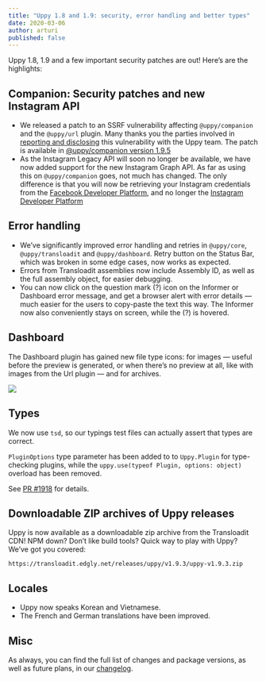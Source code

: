 ```yaml
---
title: "Uppy 1.8 and 1.9: security, error handling and better types"
date: 2020-03-06
author: arturi
published: false
---
```


Uppy 1.8, 1.9 and a few important security patches are out! Here’s are the highlights:

<!--more-->

## Companion: Security patches and new Instagram API

* We released a patch to an SSRF vulnerability affecting `@uppy/companion` and the `@uppy/url` plugin. Many thanks you the parties involved in [reporting and disclosing](https://hackerone.com/reports/786956) this vulnerability with the Uppy team. The patch is available in [@uppy/companion version 1.9.5](https://github.com/transloadit/uppy/blob/master/CHANGELOG.md#194)
* As the Instagram Legacy API will soon no longer be available, we have now added support for the new Instagram Graph API. As far as using this on `@uppy/companion` goes, not much has changed. The only difference is that you will now be retrieving your Instagram credentials from the [Facebook Developer Platform](https://developers.facebook.com/), and no longer the [Instagram Developer Platform](https://www.instagram.com/developer/)

## Error handling

* We’ve significantly improved error handling and retries in `@uppy/core`, `@uppy/transloadit` and `@uppy/dashboard`. Retry button on the Status Bar, which was broken in some edge cases, now works as expected.
* Errors from Transloadit assemblies now include Assembly ID, as well as the full assembly object, for easier debugging.
* You can now click on the question mark (?) icon on the Informer or Dashboard error message, and get a browser alert with error details — much easier for the users to copy-paste the text this way. The Informer now also conveniently stays on screen, while the (?) is hovered.

## Dashboard

The Dashboard plugin has gained new file type icons: for images — useful before the preview is generated, or when there’s no preview at all, like with images from the Url plugin — and for archives.

![](/images/blog/1.9/file-type-icons.png)

## Types

We now use `tsd`, so our typings test files can actually assert that types are correct.

`PluginOptions` type parameter has been added to to `Uppy.Plugin` for type-checking plugins, while the `uppy.use(typeof Plugin, options: object)` overload has been removed.

See [PR #1918](https://github.com/transloadit/uppy/pull/1918) for details.

## Downloadable ZIP archives of Uppy releases

Uppy is now available as a downloadable zip archive from the Transloadit CDN! NPM down? Don’t like build tools? Quick way to play with Uppy? We’ve got you covered:

```
https://transloadit.edgly.net/releases/uppy/v1.9.3/uppy-v1.9.3.zip
```

## Locales

* Uppy now speaks Korean and Vietnamese.
* The French and German translations have been improved.

## Misc

As always, you can find the full list of changes and package versions, as well as future plans, in our [changelog](https://github.com/transloadit/uppy/blob/master/CHANGELOG.md).

